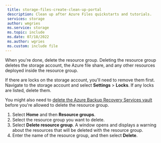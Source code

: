 ```yaml
---
 title: storage-files-create-clean-up-portal
 description: Clean up after Azure Files quickstarts and tutorials.
 services: storage
 author: wmgries
 ms.service: storage
 ms.topic: include
 ms.date: 07/18/2022
 ms.author: wgries
 ms.custom: include file
---
```

When you're done, delete the resource group. Deleting the resource group deletes the storage account, the Azure file share, and any other resources deployed inside the resource group.

If there are locks on the storage account, you'll need to remove them first. Navigate to the storage account and select **Settings** > **Locks**. If any locks are listed, delete them.

You might also need to [delete the Azure Backup Recovery Services vault](../articles/backup/backup-azure-delete-vault.md) before you're allowed to delete the resource group.

1. Select **Home** and then **Resource groups**.
1. Select the resource group you want to delete.
1. Select **Delete resource group**. A window opens and displays a warning about the resources that will be deleted with the resource group.
1. Enter the name of the resource group, and then select **Delete**.
